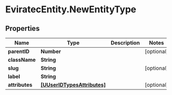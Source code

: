 # EviratecEntity.NewEntityType

## Properties
Name | Type | Description | Notes
------------ | ------------- | ------------- | -------------
**parentID** | **Number** |  | [optional] 
**className** | **String** |  | 
**slug** | **String** |  | [optional] 
**label** | **String** |  | 
**attributes** | [**[UUserIDTypesAttributes]**](UUserIDTypesAttributes.md) |  | [optional] 


